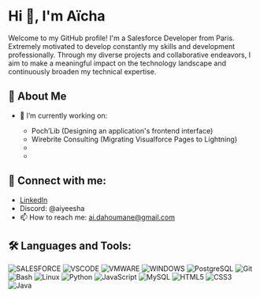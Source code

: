 # Hi 👋, I'm Aïcha
Welcome to my GitHub profile! I'm a Salesforce Developer from Paris. Extremely motivated to develop constantly my skills and development professionally. Through my diverse projects and collaborative endeavors, I aim to make a meaningful impact on the technology landscape and continuously broaden my technical expertise.

## 🚀 About Me
- 🌱 I’m currently working on:
  
  - Poch’Lib (Designing an application's frontend interface)
  - Wirebrite Consulting (Migrating Visualforce Pages to Lightning)
  -
  - 

## 🤝 Connect with me:
- [LinkedIn](www.linkedin.com/in/aïcha-imène-dahoumane)
- Discord: @aiyeesha
- 📫 How to reach me: [ai.dahoumane@gmail.com](mailto:ai.dahoumane@gmail.com)
  
## 🛠️ Languages and Tools:
![SALESFORCE](https://img.shields.io/badge/-Salesforce-yellow?style=flat-square&logo=salesforce)
![VSCODE](https://img.shields.io/badge/-vscode-orange?style=flat-square&logo=vscode)
![VMWARE](https://img.shields.io/badge/-Vmware-blue?style=flat-square&logo=gnu-vmware)
![WINDOWS](https://img.shields.io/badge/-Windows-gray?style=flat-square&logo=windows)
![PostgreSQL](https://img.shields.io/badge/-PostgreSQL-blue?style=flat-square&logo=postegresql)
![Git](https://img.shields.io/badge/-Git-orange?style=flat-square&logo=git)
![Bash](https://img.shields.io/badge/-Bash-black?style=flat-square&logo=gnu-bash)
![Linux](https://img.shields.io/badge/-Linux-gray?style=flat-square&logo=linux)
![Python](https://img.shields.io/badge/-Python-green?style=flat-square&logo=python)
![JavaScript](https://img.shields.io/badge/-JavaScript-yellow?style=flat-square&logo=javascript)
![MySQL](https://img.shields.io/badge/-MySQL-blue?style=flat-square&logo=mysql)
![HTML5](https://img.shields.io/badge/-HTML5-orange?style=flat-square&logo=html5)
![CSS3](https://img.shields.io/badge/-CSS3-blue?style=flat-square&logo=css3)
![Java](https://img.shields.io/badge/-Java-orange?style=flat-square&logo=java)


